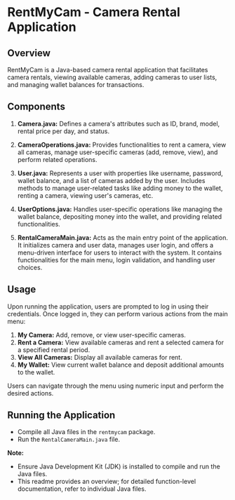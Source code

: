 # RentMyCam - Camera Rental Application

## Overview
RentMyCam is a Java-based camera rental application that facilitates camera rentals, viewing available cameras, adding cameras to user lists, and managing wallet balances for transactions.

## Components

1. **Camera.java:** Defines a camera's attributes such as ID, brand, model, rental price per day, and status.

2. **CameraOperations.java:** Provides functionalities to rent a camera, view all cameras, manage user-specific cameras (add, remove, view), and perform related operations.

3. **User.java:** Represents a user with properties like username, password, wallet balance, and a list of cameras added by the user. Includes methods to manage user-related tasks like adding money to the wallet, renting a camera, viewing user's cameras, etc.

4. **UserOptions.java:** Handles user-specific operations like managing the wallet balance, depositing money into the wallet, and providing related functionalities.

5. **RentalCameraMain.java:** Acts as the main entry point of the application. It initializes camera and user data, manages user login, and offers a menu-driven interface for users to interact with the system. It contains functionalities for the main menu, login validation, and handling user choices.

## Usage
Upon running the application, users are prompted to log in using their credentials. Once logged in, they can perform various actions from the main menu:
1. **My Camera:** Add, remove, or view user-specific cameras.
2. **Rent a Camera:** View available cameras and rent a selected camera for a specified rental period.
3. **View All Cameras:** Display all available cameras for rent.
4. **My Wallet:** View current wallet balance and deposit additional amounts to the wallet.

Users can navigate through the menu using numeric input and perform the desired actions.

## Running the Application
- Compile all Java files in the `rentmycam` package.
- Run the `RentalCameraMain.java` file.

**Note:**
- Ensure Java Development Kit (JDK) is installed to compile and run the Java files.
- This readme provides an overview; for detailed function-level documentation, refer to individual Java files.
